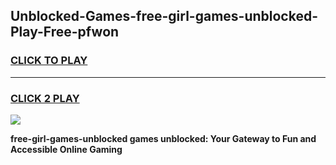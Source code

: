 
## Unblocked-Games-free-girl-games-unblocked-Play-Free-pfwon
<h3>
<a href="https://premium76.site?title=free-girl-games-unblocked&ref=19M">CLICK TO PLAY</a></h3>
<hr>

<h3>
<a href="https://premium76.site?title=free-girl-games-unblocked&ref=19M">CLICK 2 PLAY</a>
  
</h3>

<a href="https://premium76.site?title=free-girl-games-unblocked&ref=19M"><img src="https://clearcache.store/games.png"></a>


**free-girl-games-unblocked games unblocked: Your Gateway to Fun and Accessible Online Gaming**
